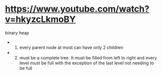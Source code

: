 # https://www.youtube.com/watch?v=hkyzcLkmoBY

binary heap
- 1. every parent node at most can have only 2 children
- 2. must be a complete tree. It must be filled from left to right and every level must be full with the exception 
    of the last level not needing to be full


